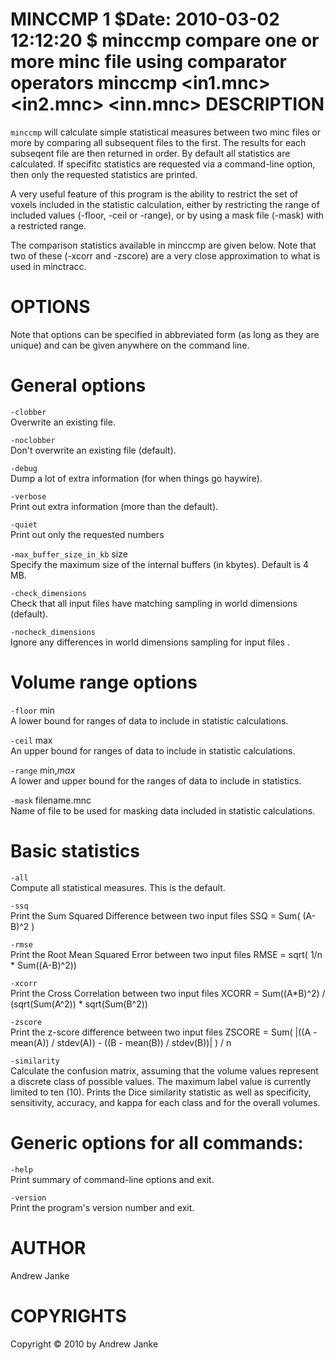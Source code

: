MINCCMP
1
$Date: 2010-03-02 12:12:20 $
minccmp
compare one or more minc file using comparator operators
minccmp
<options>
<in1.mnc>
<in2.mnc>
<inn.mnc>
DESCRIPTION
===========

`minccmp` will calculate simple statistical measures between two minc files or more by comparing all subsequent files to the first. The results for each subseqent file are then returned in order. By default all statistics are calculated. If specifitc statistics are requested via a command-line option, then only the requested statistics are printed.

A very useful feature of this program is the ability to restrict the set of voxels included in the statistic calculation, either by restricting the range of included values (-floor, -ceil or -range), or by using a mask file (-mask) with a restricted range.

The comparison statistics available in minccmp are given below. Note that two of these (-xcorr and -zscore) are a very close approximation to what is used in minctracc.

OPTIONS
=======

Note that options can be specified in abbreviated form (as long as they are unique) and can be given anywhere on the command line.

General options
===============

`-clobber`  
Overwrite an existing file.

`-noclobber`  
Don't overwrite an existing file (default).

`-debug`  
Dump a lot of extra information (for when things go haywire).

`-verbose`  
Print out extra information (more than the default).

`-quiet`  
Print out only the requested numbers

`-max_buffer_size_in_kb` size  
Specify the maximum size of the internal buffers (in kbytes). Default is 4 MB.

`-check_dimensions`  
Check that all input files have matching sampling in world dimensions (default).

`-nocheck_dimensions`  
Ignore any differences in world dimensions sampling for input files .

Volume range options
====================

`-floor` min  
A lower bound for ranges of data to include in statistic calculations.

`-ceil` max  
An upper bound for ranges of data to include in statistic calculations.

`-range` min,*max*  
A lower and upper bound for the ranges of data to include in statistics.

`-mask` filename.mnc  
Name of file to be used for masking data included in statistic calculations.

Basic statistics
================

`-all`  
Compute all statistical measures. This is the default.

`-ssq`  
Print the Sum Squared Difference between two input files SSQ = Sum( (A-B)^2 )

`-rmse`  
Print the Root Mean Squared Error between two input files RMSE = sqrt( 1/n \* Sum((A-B)^2))

`-xcorr`  
Print the Cross Correlation between two input files XCORR = Sum((A\*B)^2) / (sqrt(Sum(A^2)) \* sqrt(Sum(B^2))

`-zscore`  
Print the z-score difference between two input files ZSCORE = Sum( |((A - mean(A)) / stdev(A)) - ((B - mean(B)) / stdev(B))| ) / n

`-similarity`  
Calculate the confusion matrix, assuming that the volume values represent a discrete class of possible values. The maximum label value is currently limited to ten (10). Prints the Dice similarity statistic as well as specificity, sensitivity, accuracy, and kappa for each class and for the overall volumes.

Generic options for all commands:
=================================

`-help`  
Print summary of command-line options and exit.

`-version`  
Print the program's version number and exit.

AUTHOR
======

Andrew Janke

COPYRIGHTS
==========

Copyright © 2010 by Andrew Janke

